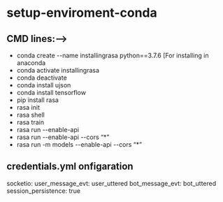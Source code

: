 # setup-enviroment-conda
## CMD lines:-->

- conda create --name installingrasa python==3.7.6 [For installing in anaconda
- conda activate installingrasa
- conda deactivate
- conda install ujson
- conda install tensorflow
- pip install rasa
- rasa init
- rasa shell 
- rasa train
- rasa run  --enable-api
- rasa run --enable-api --cors “*”
- rasa run -m models --enable-api --cors “*”

##  credentials.yml onfigaration
socketio:
  user_message_evt: user_uttered
  bot_message_evt: bot_uttered
  session_persistence: true
